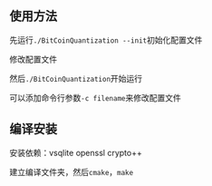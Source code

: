 ## 使用方法

先运行`./BitCoinQuantization --init`初始化配置文件

修改配置文件

然后`./BitCoinQuantization`开始运行

可以添加命令行参数`-c filename`来修改配置文件

## 编译安装

安装依赖：vsqlite openssl crypto++

建立编译文件夹，然后`cmake`，`make`
